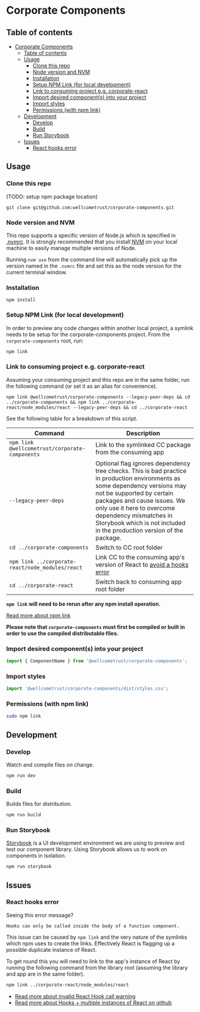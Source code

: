 # Corporate Components

## Table of contents

- [Corporate Components](#corporate-components)
  - [Table of contents](#table-of-contents)
  - [Usage](#usage)
    - [Clone this repo](#clone-this-repo)
    - [Node version and NVM](#node-version-and-nvm)
    - [Installation](#installation)
    - [Setup NPM Link (for local development)](#setup-npm-link-for-local-development)
    - [Link to consuming project e.g. corporate-react](#link-to-consuming-project-eg-corporate-react)
    - [Import desired component(s) into your project](#import-desired-components-into-your-project)
    - [Import styles](#import-styles)
    - [Permissions (with npm link)](#permissions-with-npm-link)
  - [Development](#development)
    - [Develop](#develop)
    - [Build](#build)
    - [Run Storybook](#run-storybook)
  - [Issues](#issues)
    - [React hooks error](#react-hooks-error)

## Usage

### Clone this repo

(TODO: setup npm package location)

`git clone git@github.com:wellcometrust/corporate-components.git`


### Node version and NVM

This repo supports a specific version of Node.js which is specified in [.nvmrc](.nvmrc). It is strongly recommended that you install [NVM](http://nvm.sh/) on your local machine to easily manage multiple versions of Node.

Running `nvm use` from the command line will automatically pick up the version named in the `.nvmrc` file and set this as the node version for the current terminal window.


### Installation

```
npm install
```

### Setup NPM Link (for local development)

In order to preview any code changes within another local project, a symlink needs to be setup for the corporate-components project. From the `corporate-components` root, run:

```bash
npm link
```


### Link to consuming project e.g. corporate-react

Assuming your consuming project and this repo are in the same folder, run the following command (or set it as an alias for convenience).

```npm link @wellcometrust/corporate-components --legacy-peer-deps && cd ../corporate-components && npm link ../corporate-react/node_modules/react --legacy-peer-deps && cd ../corporate-react```

See the following table for a breakdown of this script.

| Command | Description |
| ------ | ------ |
| `npm link @wellcometrust/corporate-components` | Link to the symlinked CC package from the consuming app |
| `--legacy-peer-deps` | Optional flag ignores dependency tree checks. This is bad practice in production environments as some dependency versions may not be supported by certain packages and cause issues. We only use it here to overcome dependency mismatches in Storybook which is not included in the production version of the package. |
| `cd ../corporate-components` | Switch to CC root folder |
| `npm link ../corporate-react/node_modules/react` | Link CC to the consuming app's version of React to [avoid a hooks error](#react-hooks-errors) |
| `cd ../corporate-react` | Switch back to consuming app root folder |

**`npm link` will need to be rerun after any npm install operation.**

[Read more about npm link](https://docs.npmjs.com/cli/link)

**Please note that `corporate-components` must first be compiled or built in order to use the compiled distributable files.**


### Import desired component(s) into your project

```js
import { ComponentName } from '@wellcometrust/corporate-components';
```


### Import styles

```js
import '@wellcometrust/corporate-components/dist/styles.css';
```


### Permissions (with npm link)

```bash
sudo npm link
```

## Development

### Develop

Watch and compile files on change.

```bash
npm run dev
```

### Build

Builds files for distribution.

```bash
npm run build
```

### Run Storybook

[Storybook](https://storybook.js.org/) is a UI development environment we are using to preview and test our component library. Using Storybook allows us to work on components in isolation.

```bash
npm run storybook
```

## Issues

### React hooks error

Seeing this error message?

```Hooks can only be called inside the body of a function component.```

This issue can be caused by `npm link` and the very nature of the symlinks which npm uses to create the links. Effectively React is flagging up a possible duplicate instance of React.

To get round this you will need to link to the app's instance of React by running the following command from the library root (assuming the library and app are in the same folder).

```bash
npm link ../corporate-react/node_modules/react
```

- [Read more about invalid React Hook call warning](https://reactjs.org/warnings/invalid-hook-call-warning.html)
- [Read more about Hooks + multiple instances of React on github](https://github.com/facebook/react/issues/13991)